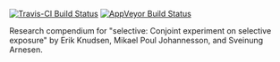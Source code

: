 <!-- README.md is generated from README.Rmd. Please edit that file -->
[![Travis-CI Build Status](https://travis-ci.org/mikaelpoul/selective.svg?branch=master)](https://travis-ci.org/mikaelpoul/selective) [![AppVeyor Build Status](https://ci.appveyor.com/api/projects/status/github/mikaelpoul/selective?branch=master&svg=true)](https://ci.appveyor.com/project/mikaelpoul/selective)

Research compendium for "selective: Conjoint experiment on selective exposure" by Erik Knudsen, Mikael Poul Johannesson, and Sveinung Arnesen.
